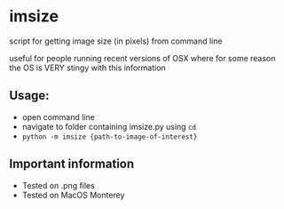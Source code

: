 # imsize
script for getting image size (in pixels) from command line

useful for people running recent versions of OSX where for some reason the OS is VERY stingy with this information

## Usage:
* open command line
* navigate to folder containing imsize.py using `cd`
* `python -m imsize {path-to-image-of-interest}`

## Important information
* Tested on .png files
* Tested on MacOS Monterey 

